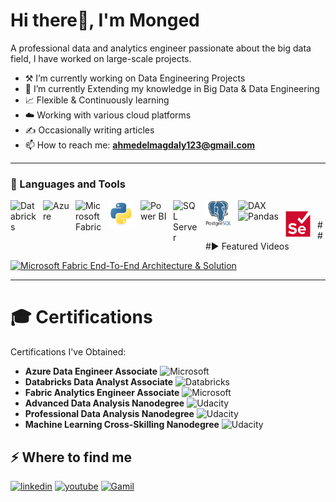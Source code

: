 <h1>Hi there👋, I'm Monged</h1>
<p>A professional data and analytics engineer passionate about the big data field, I have worked on large-scale projects.</p>

- ⚒️ I’m currently working on Data Engineering Projects 
- 🌱 I’m currently Extending my knowledge in Big Data & Data Engineering 
- 📈 Flexible & Continuously learning   
- ☁️ Working with various cloud platforms  
- ✍️ Occasionally writing articles
- 📫 How to reach me: **ahmedelmagdaly123@gmail.com**

<!-- 
# 💻 Tech Stack
![Databricks](https://img.shields.io/badge/Databricks-FF3621?style=for-the-badge&logo=databricks&logoColor=white)  
![Azure](https://img.shields.io/badge/Azure-0078D4?style=for-the-badge&logo=microsoftazure&logoColor=white)  
![Microsoft Fabric](https://img.shields.io/badge/Microsoft%20Fabric-5E5E5E?style=for-the-badge&logo=microsoft&logoColor=white)  
![Python](https://img.shields.io/badge/Python-3776AB?style=for-the-badge&logo=python&logoColor=white)  
![PostgreSQL](https://img.shields.io/badge/PostgreSQL-4169E1?style=for-the-badge&logo=postgresql&logoColor=white)  
![SQL Server](https://img.shields.io/badge/SQL%20Server-CC2927?style=for-the-badge&logo=microsoftsqlserver&logoColor=white)  
![DAX](https://img.shields.io/badge/DAX-F2C811?style=for-the-badge&logo=powerbi&logoColor=black)  
![Pandas](https://img.shields.io/badge/Pandas-150458?style=for-the-badge&logo=pandas&logoColor=white)  
![Selenium](https://img.shields.io/badge/Selenium-43B02A?style=for-the-badge&logo=selenium&logoColor=white)  
![Power BI](https://img.shields.io/badge/PowerBI-F2C811?style=for-the-badge&logo=powerbi&logoColor=black)  
![Azure Data Factory](https://img.shields.io/badge/Azure%20Data%20Factory-0078D4?style=for-the-badge&logo=microsoftazure&logoColor=white)  
-->

<!-- 
<h2>🛠️ Tech Stack</h2>
<p>
  <a target="_blank" href="https://www.databricks.com/">
    <img src="https://cdn.brandfetch.io/idSUrLOWbH/idOSUN2QlG.svg?c=1bfwsmEH20zzEfSNTed" alt="Databricks" width="42" height="42" /></a><a target="_blank" href="https://www.vectorlogo.zone/logos/microsoft_azure/microsoft_azure-icon.svg" style="display: inline-block;"><img src="https://www.vectorlogo.zone/logos/microsoft_azure/microsoft_azure-icon.svg" alt="azure" width="42" height="42" /></a><a target="_blank" href="https://www.microsoft.com/en-us/microsoft-fabric/getting-started?msockid=1f2ec8a52ceb6d5812a9dc9c2db06c8c" style="display: inline-block;"><img src="https://debruyn.dev/2024/all-microsoft-fabric-icons-for-diagramming/fabric.png" alt="Microsoft Fabric" width="42" height="42" /></a><a target="_blank" href="https://raw.githubusercontent.com/devicons/devicon/master/icons/python/python-original.svg" style="display: inline-block;"><img src="https://raw.githubusercontent.com/devicons/devicon/master/icons/python/python-original.svg" alt="python" width="42" height="42" /></a><a target="_blank" href="https://app.powerbi.com/home" style="display: inline-block;"><img src="https://debruyn.dev/2024/all-microsoft-fabric-icons-for-diagramming/power_bi.png" alt="Power BI" width="42" height="42" /></a><a target="_blank" href="https://www.svgrepo.com/show/303229/microsoft-sql-server-logo.svg" style="display: inline-block;"><img src="https://www.svgrepo.com/show/303229/microsoft-sql-server-logo.svg" alt="Sql Server" width="42" height="42" /></a><a target="_blank" href="https://raw.githubusercontent.com/devicons/devicon/master/icons/postgresql/postgresql-original-wordmark.svg" style="display: inline-block;"><img src="https://raw.githubusercontent.com/devicons/devicon/master/icons/postgresql/postgresql-original-wordmark.svg" alt="postgresql" width="42" height="42" /></a><a target="_blank" href="https://learn.microsoft.com/en-us/dax/" style="display: inline-block;"><img src="https://miro.medium.com/v2/resize:fit:550/0*ZmwVea_SMeBIcQra.png" alt="DAX" width="60" height="40" /></a><a target="_blank" href="https://pandas.pydata.org/about/citing.html" style="display: inline-block;"><img src="https://th.bing.com/th/id/OIP.CMfBVcX4VozfYWR2Scu22AHaC_?rs=1&pid=ImgDetMain" alt="Pandas" width="65" height="40" /></a><a target="_blank" href="https://raw.githubusercontent.com/devicons/devicon/master/icons/selenium/selenium-original.svg" style="display: inline-block;"><img src="https://raw.githubusercontent.com/devicons/devicon/master/icons/selenium/selenium-original.svg" alt="selenium" width="42" height="42" /></a>
</p>
-->
---
### 🧰 Languages and Tools

<img align="left" alt="Databricks" width="42px" style="padding-right:10px;" src="https://cdn.brandfetch.io/idSUrLOWbH/idOSUN2QlG.svg?c=1bfwsmEH20zzEfSNTed" />
<img align="left" alt="Azure" width="42px" style="padding-right:10px;" src="https://www.vectorlogo.zone/logos/microsoft_azure/microsoft_azure-icon.svg" />
<img align="left" alt="Microsoft Fabric" width="42px" style="padding-right:10px;" src="https://debruyn.dev/2024/all-microsoft-fabric-icons-for-diagramming/fabric.png" />
<img align="left" alt="Python" width="42px" style="padding-right:10px;" src="https://raw.githubusercontent.com/devicons/devicon/master/icons/python/python-original.svg" />
<img align="left" alt="Power BI" width="42px" style="padding-right:10px;" src="https://debruyn.dev/2024/all-microsoft-fabric-icons-for-diagramming/power_bi.png" />
<img align="left" alt="SQL Server" width="42px" style="padding-right:10px;" src="https://www.svgrepo.com/show/303229/microsoft-sql-server-logo.svg" />
<img align="left" alt="PostgreSQL" width="42px" style="padding-right:10px;" src="https://raw.githubusercontent.com/devicons/devicon/master/icons/postgresql/postgresql-original-wordmark.svg" />
<img align="left" alt="DAX" width="60px" style="padding-right:10px;" src="https://miro.medium.com/v2/resize:fit:550/0*ZmwVea_SMeBIcQra.png" />
<img align="left" alt="Pandas" width="65px" style="padding-right:10px;" src="https://th.bing.com/th/id/OIP.CMfBVcX4VozfYWR2Scu22AHaC_?rs=1&pid=ImgDetMain" />
<img align="left" alt="Selenium" width="42px" style="padding-right:10px;" src="https://raw.githubusercontent.com/devicons/devicon/master/icons/selenium/selenium-original.svg" />
<br />



###▶️ Featured Videos
<!-- YouTube video cards from https://github.com/DenverCoder1/github-readme-youtube-cards -->
<!-- If you want to display the latest videos, follow the instructions in the above repo. -->
<!-- If you want to select specific videos, generate the video links by changing the parameters as shown below. -->
<!-- BEGIN YOUTUBE-CARDS -->
[![Microsoft Fabric End-To-End Architecture & Solution](https://ytcards.demolab.com/?id=zMvgg2BRlOY&title=Microsoft+Fabric+End-To-End+Architecture+%26+Solution&lang=en&timestamp=1737729650&background_color=%230d1117&title_color=%23ffffff&stats_color=%23dedede&max_title_lines=1&width=350&border_radius=10 "Microsoft Fabric End-To-End Architecture & Solution")](https://www.youtube.com/watch?v=zMvgg2BRlOY)
<!-- END YOUTUBE-CARDS -->

---
<h1>🎓 Certifications</h1>
<p>Certifications I've Obtained:</p>
<ul>
  <li>
    <strong>Azure Data Engineer Associate</strong>
    <img src="https://img.shields.io/badge/Microsoft-0078D4?style=for-the-badge&logo=microsoft&logoColor=white" alt="Microsoft" />
  </li>
    <li>
    <strong>Databricks Data Analyst Associate</strong>
    <img src="https://img.shields.io/badge/Databricks-FF3621?style=for-the-badge&logo=Databricks&logoColor=white" alt="Databricks" />
  </li>
  <li>
    <strong>Fabric Analytics Engineer Associate</strong>
    <img src="https://img.shields.io/badge/Microsoft-0078D4?style=for-the-badge&logo=microsoft&logoColor=white" alt="Microsoft" />
  </li>
  <li>
    <strong>Advanced Data Analysis Nanodegree</strong>
    <img src="https://img.shields.io/badge/Udacity-grey?style=for-the-badge&logo=udacity&logoColor=#5FCFEE" alt="Udacity" />
  </li>
  <li>
    <strong>Professional Data Analysis Nanodegree</strong>
    <img src="https://img.shields.io/badge/Udacity-grey?style=for-the-badge&logo=udacity&logoColor=#5FCFEE" alt="Udacity" />
  </li>
  <li>
    <strong>Machine Learning Cross-Skilling Nanodegree</strong>
    <img src="https://img.shields.io/badge/Udacity-grey?style=for-the-badge&logo=udacity&logoColor=#5FCFEE" alt="Udacity" />
  </li>
</ul>



<h2>⚡️ Where to find me</h2>
<p>
  <a target="_blank" href="https://www.linkedin.com/in/ahmed-monged-1287341b4" style="display: inline-block;">
    <img src="https://img.shields.io/badge/linkedin-logo?style=for-the-badge&logo=linkedin&logoColor=white&color=%230a77b6" alt="linkedin" /></a>
  <a target="_blank" href="https://www.youtube.com/@ahmedmonged2611" style="display: inline-block;">
    <img src="https://img.shields.io/badge/youtube-logo?style=for-the-badge&logo=youtube&logoColor=white&color=%23cc0000" alt="youtube" /></a>
  <a target="_blank" href="mailto:ahmedelmagaly123@gmail.com" style="display: inline-block;">
    <img src="https://img.shields.io/badge/Gmail-D14836?style=for-the-badge&logo=gmail&logoColor=white" alt="Gamil" /></a>
</p>


